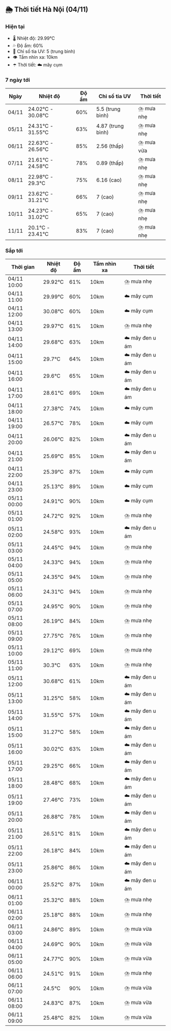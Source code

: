 ## 🌦️ Thời tiết Hà Nội (04/11)

### Hiện tại

- 🌡️ Nhiệt độ: 29.99℃
- 💦 Độ ẩm: 60%
- 🌟 Chỉ số tia UV: 5 (trung bình)
- 👁️ Tầm nhìn xa: 10km
- ☂️ Thời tiết: ☁️ mây cụm

### 7 ngày tới

| Ngày | Nhiệt độ | Độ ẩm | Chỉ số tia UV | Thời tiết |
| --- | --- | --- | --- | --- |
| 04/11 | 24.02℃ - 30.08℃ | 60% | 5.5 (trung bình) | ⛈️ mưa nhẹ |
| 05/11 | 24.31℃ - 31.55℃ | 63% | 4.87 (trung bình) | ⛈️ mưa nhẹ |
| 06/11 | 22.63℃ - 26.56℃ | 85% | 2.56 (thấp) | ⛈️ mưa vừa |
| 07/11 | 21.61℃ - 24.58℃ | 78% | 0.89 (thấp) | ⛈️ mưa nhẹ |
| 08/11 | 22.98℃ - 29.3℃ | 75% | 6.16 (cao) | ⛈️ mưa nhẹ |
| 09/11 | 23.62℃ - 31.21℃ | 66% | 7 (cao) | ⛈️ mưa nhẹ |
| 10/11 | 24.23℃ - 31.02℃ | 65% | 7 (cao) | ⛈️ mưa nhẹ |
| 11/11 | 20.1℃ - 23.41℃ | 83% | 7 (cao) | ⛈️ mưa nhẹ |

### Sắp tới

| Thời gian | Nhiệt độ | Độ ẩm | Tầm nhìn xa | Thời tiết |
| --- | --- | --- | --- | --- |
| 04/11 10:00 | 29.92℃ | 61% | 10km | ⛈️ mưa nhẹ |
| 04/11 11:00 | 29.99℃ | 60% | 10km | ☁️ mây cụm |
| 04/11 12:00 | 30.08℃ | 60% | 10km | ☁️ mây cụm |
| 04/11 13:00 | 29.97℃ | 61% | 10km | ⛈️ mưa nhẹ |
| 04/11 14:00 | 29.68℃ | 63% | 10km | ☁️ mây đen u ám |
| 04/11 15:00 | 29.7℃ | 64% | 10km | ☁️ mây đen u ám |
| 04/11 16:00 | 29.6℃ | 65% | 10km | ☁️ mây đen u ám |
| 04/11 17:00 | 28.61℃ | 69% | 10km | ☁️ mây đen u ám |
| 04/11 18:00 | 27.38℃ | 74% | 10km | ☁️ mây cụm |
| 04/11 19:00 | 26.57℃ | 78% | 10km | ☁️ mây cụm |
| 04/11 20:00 | 26.06℃ | 82% | 10km | ☁️ mây đen u ám |
| 04/11 21:00 | 25.69℃ | 85% | 10km | ☁️ mây đen u ám |
| 04/11 22:00 | 25.39℃ | 87% | 10km | ☁️ mây cụm |
| 04/11 23:00 | 25.13℃ | 89% | 10km | ☁️ mây cụm |
| 05/11 00:00 | 24.91℃ | 90% | 10km | ☁️ mây cụm |
| 05/11 01:00 | 24.72℃ | 92% | 10km | ⛈️ mưa nhẹ |
| 05/11 02:00 | 24.58℃ | 93% | 10km | ☁️ mây đen u ám |
| 05/11 03:00 | 24.45℃ | 94% | 10km | ⛈️ mưa nhẹ |
| 05/11 04:00 | 24.33℃ | 94% | 10km | ⛈️ mưa nhẹ |
| 05/11 05:00 | 24.35℃ | 94% | 10km | ⛈️ mưa nhẹ |
| 05/11 06:00 | 24.31℃ | 94% | 10km | ⛈️ mưa nhẹ |
| 05/11 07:00 | 24.95℃ | 90% | 10km | ⛈️ mưa nhẹ |
| 05/11 08:00 | 26.19℃ | 84% | 10km | ⛈️ mưa nhẹ |
| 05/11 09:00 | 27.75℃ | 76% | 10km | ⛈️ mưa nhẹ |
| 05/11 10:00 | 29.12℃ | 69% | 10km | ⛈️ mưa nhẹ |
| 05/11 11:00 | 30.3℃ | 63% | 10km | ⛈️ mưa nhẹ |
| 05/11 12:00 | 30.68℃ | 61% | 10km | ☁️ mây đen u ám |
| 05/11 13:00 | 31.25℃ | 58% | 10km | ☁️ mây đen u ám |
| 05/11 14:00 | 31.55℃ | 57% | 10km | ☁️ mây đen u ám |
| 05/11 15:00 | 31.27℃ | 58% | 10km | ☁️ mây đen u ám |
| 05/11 16:00 | 30.02℃ | 63% | 10km | ☁️ mây đen u ám |
| 05/11 17:00 | 29.25℃ | 66% | 10km | ☁️ mây đen u ám |
| 05/11 18:00 | 28.48℃ | 68% | 10km | ☁️ mây đen u ám |
| 05/11 19:00 | 27.46℃ | 73% | 10km | ☁️ mây đen u ám |
| 05/11 20:00 | 26.88℃ | 78% | 10km | ☁️ mây đen u ám |
| 05/11 21:00 | 26.51℃ | 81% | 10km | ☁️ mây đen u ám |
| 05/11 22:00 | 26.18℃ | 84% | 10km | ☁️ mây đen u ám |
| 05/11 23:00 | 25.86℃ | 86% | 10km | ☁️ mây đen u ám |
| 06/11 00:00 | 25.52℃ | 87% | 10km | ☁️ mây đen u ám |
| 06/11 01:00 | 25.32℃ | 88% | 10km | ⛈️ mưa nhẹ |
| 06/11 02:00 | 25.18℃ | 88% | 10km | ⛈️ mưa nhẹ |
| 06/11 03:00 | 24.86℃ | 89% | 10km | ⛈️ mưa vừa |
| 06/11 04:00 | 24.69℃ | 90% | 10km | ⛈️ mưa vừa |
| 06/11 05:00 | 24.77℃ | 90% | 10km | ⛈️ mưa vừa |
| 06/11 06:00 | 24.51℃ | 91% | 10km | ⛈️ mưa nhẹ |
| 06/11 07:00 | 24.5℃ | 90% | 10km | ⛈️ mưa vừa |
| 06/11 08:00 | 24.83℃ | 87% | 10km | ⛈️ mưa vừa |
| 06/11 09:00 | 25.48℃ | 82% | 10km | ⛈️ mưa vừa |

